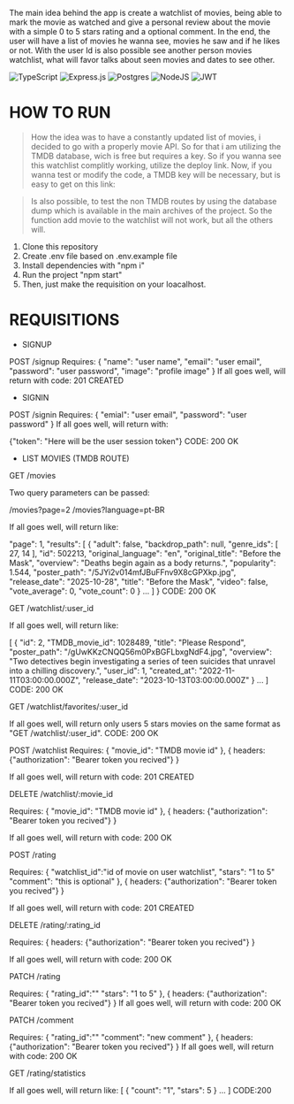 
The main idea behind the app is create a watchlist of movies, being able to mark the movie as watched and give a personal review about the movie with a simple 0 to 5 stars rating and a optional comment. In the end, the user will have a list of movies he wanna see, movies he saw and if he likes or not. With the user Id is also possible see another person movies watchlist, what will favor talks about seen movies and dates to see other.


![TypeScript](https://img.shields.io/badge/typescript-%23007ACC.svg?style=for-the-badge&logo=typescript&logoColor=white)
![Express.js](https://img.shields.io/badge/express.js-%23404d59.svg?style=for-the-badge&logo=express&logoColor=%2361DAFB)
![Postgres](https://img.shields.io/badge/postgres-%23316192.svg?style=for-the-badge&logo=postgresql&logoColor=white)
![NodeJS](https://img.shields.io/badge/node.js-6DA55F?style=for-the-badge&logo=node.js&logoColor=white)
![JWT](https://img.shields.io/badge/JWT-black?style=for-the-badge&logo=JSON%20web%20tokens)


# HOW TO RUN

> How the idea was to have a constantly updated list of movies, i decided to go with a properly movie API. So for that i am utilizing the TMDB database, wich is free but requires a key. So if you wanna see this watchlist complitly working, utilize the deploy link. Now, if you wanna test or modify the code, a TMDB key will be necessary, but is easy to get on this link:

> Is also possible, to test the non TMDB routes by using the database dump which is available in the main archives of the project. So the function add movie to the watchlist will not work, but all the others will.

1. Clone this repository
2. Create .env file based on .env.example file
3. Install dependencies with "npm i"
4. Run the project "npm start"
5. Then, just make the requisition on your loacalhost.

# REQUISITIONS

- SIGNUP

POST /signup
Requires:
{
"name": "user name",
"email": "user email",
"password": "user password",
"image": "profile image"
}
If all goes well, will return with code: 201 CREATED

- SIGNIN

POST /signin
Requires:
{
"emial": "user email",
"password": "user password"
}
If all goes well, will return with:

{"token": "Here will be the user session token"}
CODE: 200 OK

- LIST MOVIES (TMDB ROUTE)

GET /movies

Two query parameters can be passed:

/movies?page=2
/movies?language=pt-BR

If all goes well, will return like:

"page": 1,
"results": [
{
"adult": false,
"backdrop_path": null,
"genre_ids": [
27,
14
],
"id": 502213,
"original_language": "en",
"original_title": "Before the Mask",
"overview": "Deaths begin again as a body returns.",
"popularity": 1.544,
"poster_path": "/5JYi2v014mfJBuFFnv9X8cGPXkp.jpg",
"release_date": "2025-10-28",
"title": "Before the Mask",
"video": false,
"vote_average": 0,
"vote_count": 0
}
...
]
}
CODE: 200 OK


GET /watchlist/:user_id

If all goes well, will return like:

[
  {
"id": 2,
    "TMDB_movie_id": 1028489,
    "title": "Please Respond",
    "poster_path": "/gUwKKzCNQQ56m0PxBGFLbxgNdF4.jpg",
    "overview": "Two detectives begin investigating a series of teen suicides that unravel into a chilling discovery.",
    "user_id": 1,
    "created_at": "2022-11-11T03:00:00.000Z",
    "release_date": "2023-10-13T03:00:00.000Z"
  }
...
]
CODE: 200 OK



GET /watchlist/favorites/:user_id

If all goes well, will return only users 5 stars movies on the same format as "GET /watchlist/:user_id".
CODE: 200 OK



POST /watchlist
Requires:
{
"movie_id": "TMDB movie id"
},
{
 headers: {"authorization": "Bearer token you recived"}
}

If all goes well, will return with code: 201 CREATED



DELETE /watchlist/:movie_id

Requires:
{
"movie_id": "TMDB movie id"
},
{
 headers: {"authorization": "Bearer token you recived"}
}

If all goes well, will return with code: 200 OK



POST /rating

Requires:
{
  "watchlist_id":"id of movie on user watchlist",
  "stars": "1 to 5"
  "comment": "this is optional"
},
{
 headers: {"authorization": "Bearer token you recived"}
}

If all goes well, will return with code: 201 CREATED



DELETE /rating/:rating_id

Requires:
{
 headers: {"authorization": "Bearer token you recived"}
}

If all goes well, will return with code: 200 OK


PATCH /rating

Requires:
{
  "rating_id":""
  "stars": "1 to 5"
},
{
 headers: {"authorization": "Bearer token you recived"}
}
If all goes well, will return with code: 200 OK

PATCH /comment

Requires:
{
  "rating_id":""
  "comment": "new comment"
},
{
 headers: {"authorization": "Bearer token you recived"}
}
If all goes well, will return with code: 200 OK

GET /rating/statistics

If all goes well, will return like:
[
  {
    "count": "1",
    "stars": 5
  }
  ...
]
CODE:200


